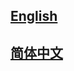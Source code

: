 ## <a href='https://lagent.readthedocs.io/en/latest/'>English</a>

## <a href='https://lagent.readthedocs.io/zh-cn/latest/'>简体中文</a>
